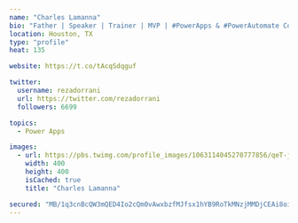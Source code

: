 ```yaml
---
name: "Charles Lamanna"
bio: "Father | Speaker | Trainer | MVP | #PowerApps & #PowerAutomate Community Super User | YouTuber Right-pointing triangle http://youtube.com/c/rezadorrani | Learn - Share - Clockwise rightwards and leftwards open circle arrows"
location: Houston, TX
type: "profile"
heat: 135

website: https://t.co/tAcqSdqguf

twitter:
  username: rezadorrani
  url: https://twitter.com/rezadorrani
  followers: 6699

topics:
  - Power Apps

images:
  - url: https://pbs.twimg.com/profile_images/1063114045270777856/qeT-jpWr_400x400.jpg
    width: 400
    height: 400
    isCached: true
    title: "Charles Lamanna"

secured: "MB/1q3cnBcQW3mQED4Io2cQm0vAwxbzfMJfsx1hYB9RoTkMNzjMMDjCEAi8oijVrog9eymkrQZ6fLzQMDo0NyN040sR0gGZbpIgNgcRLnWynTQO56byjXpT9EC6Vm9TdIrqOvYMEcmHlFxnuA+y0Q6JFfGZH49r+YOAd6IUzV9AXl40+ymYWtZs8tCxnEKWZmS7skV47Bsz6Fx15z2BZj9YpGFZb15SB3wGWhJD7O3vIpAXTCQmFbAfTBzQeXBQ6zHhsvd0fXxzU3PvECwTShmKNH5VhNC+5/JUZAzK6ETLQFEvAkuq2hWr06lvEOvceTXmGFU7eLkdUBWF+hTxS4IhHsLGFnLHYwBcXb6V+5stCfn/dAtNwVLoV91QBLda2Y1bQwuo8leab8w/ZkDs5dP5RvH7vRrj4RnAsUVpDehs=;Y0rlz2Pvs2/tJjQmei45oQ=="
---
```


